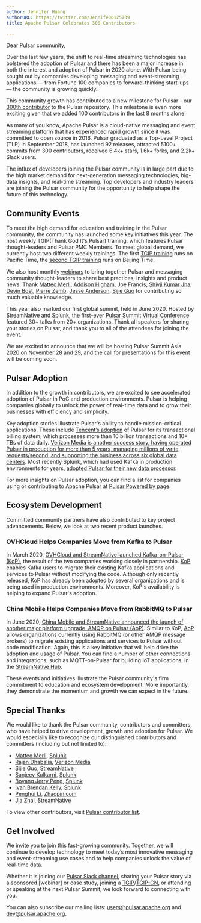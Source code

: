 ```yaml
---
author: Jennifer Huang  
authorURL: https://twitter.com/Jennife06125739  
title: Apache Pulsar Celebrates 300 Contributors

---
```


Dear Pulsar community,

Over the last few years, the shift to real-time streaming technologies has bolstered the adoption of Pulsar and there has been a major increase in both the interest and adoption of Pulsar in 2020 alone. With Pulsar being sought out by companies developing messaging and event-streaming applications — from Fortune 100 companies to forward-thinking start-ups — the community is growing quickly. 

This community growth has contributed to a new milestone for Pulsar - our [300th contributor](https://github.com/apache/pulsar/graphs/contributors) to the Pulsar repository. This milestone is even more exciting given that we added 100 contributors in the last 8 months alone!

As many of you know, Apache Pulsar is a cloud-native messaging and event streaming platform that has experienced rapid growth since it was committed to open source in 2016. Pulsar graduated as a Top-Level Project (TLP) in September 2018, has launched 92 releases, attracted 5100+ commits from 300 contributors, received 6.4k+ stars, 1.6k+ forks, and 2.2k+ Slack users. 

The influx of developers joining the Pulsar community is in large part due to the high market demand for next-generation messaging technologies, big-data insights, and real-time streaming. Top developers and industry leaders are joining the Pulsar community for the opportunity to help shape the future of this technology. 

## Community Events
To meet the high demand for education and training in the Pulsar community, the community has launched some key initiatives this year. The host weekly TGIP(Thank God It's Pulsar) training, which features Pulsar thought-leaders and Pulsar PMC Members. To meet global demand, we currently host two different weekly trainings. The first [TGIP training](https://www.youtube.com/watch?v=Vc_a2ppRzlI&list=PLqRma1oIkcWhWAhKgImEeRiQi5vMlqTc-) runs on Pacific Time, the [second TGIP training](https://github.com/streamnative/tgip-cn) runs on Beijing Time. 

We also host monthly [webinars](https://www.youtube.com/watch?v=mncXc_T6JkU&list=PLqRma1oIkcWhfmUuJrMM5YIG8hjju62Ev) to bring together Pulsar and messaging community thought-leaders to share best practices, insights and product news. Thank [Matteo Merli](https://twitter.com/merlimat), [Addison Higham](https://twitter.com/addisonjh), Joe Francis, [Shivji Kumar Jha](https://twitter.com/ShivjiJha), [Devin Bost](https://twitter.com/DevinBost), [Pierre Zemb](https://twitter.com/PierreZ), [Jesse Anderson](https://twitter.com/jessetanderson), [Sijie Guo](https://twitter.com/sijieg) for contributing so much valuable knowledge.

This year also marked our first global summit, held in June 2020. Hosted by StreamNative and Splunk, the first-ever [Pulsar Summit Virtual Conference](https://pulsar-summit.org/) featured 30+ talks from 20+ organizations. Thank all speakers for sharing your stories on Pulsar, and thank you to all of the attendees for joining the event.

We are excited to announce that we will be hosting Pulsar Summit Asia 2020 on November 28 and 29, and the call for presentations for this event will be coming soon.

## Pulsar Adoption
In addition to the growth in contributors, we are excited to see accelerated adoption of Pulsar in PoC and production environments. Pulsar is helping companies globally to unlock the power of real-time data and to grow their businesses with efficiency and simplicity. 

Key adoption stories illustrate Pulsar's ability to handle mission-critical applications. These include [Tencent’s adoption](https://streamnative.io/success-stories/tencent) of Pulsar for its transactional billing system, which processes more than 10 billion transactions and 10+ TBs of data daily. [Verizon Media is another success story, having operated Pulsar in production for more than 5 years, managing millions of write requests/second, and supporting the business across six global data centers](https://www.youtube.com/watch?v=FXQvsHz_S1A). Most recently Splunk, which had used Kafka in production environments for years, [adopted Pulsar for their new data processor](https://www.youtube.com/watch?v=_q8s3_0-BRQ). 

For more insights on Pulsar adoption, you can find a list for companies using or contributing to Apache Pulsar at [Pulsar Powered by page](http://pulsar.apache.org/en/powered-by/). 

## Ecosystem Development
Committed community partners have also contributed to key project advancements. Below, we look at two recent product launches.

### OVHCloud Helps Companies Move from Kafka to Pulsar
In March 2020, [OVHCloud and StreamNative launched Kafka-on-Pulsar (KoP)](https://streamnative.io/blog/tech/2020-03-24-bring-native-kafka-protocol-support-to-apache-pulsar), the result of the two companies working closely in partnership. [KoP](https://github.com/streamnative/kop) enables Kafka users to migrate their existing Kafka applications and services to Pulsar without modifying the code. Although only recently released, KoP has already been adopted by several organizations and is being used in production environments. Moreover, KoP's availability is helping to expand Pulsar's adoption.

### China Mobile Helps Companies Move from RabbitMQ to Pulsar
In June 2020, [China Mobile and StreamNative announced the launch of another major platform upgrade, AMQP on Pulsar (AoP)](https://streamnative.io/blog/tech/2020-06-15-announcing-aop-on-pulsar). Similar to KoP, [AoP](https://github.com/streamnative/aop) allows organizations currently using RabbitMQ (or other AMQP message brokers) to migrate existing applications and services to Pulsar without code modification. Again, this is a key initiative that will help drive the adoption and usage of Pulsar.
You can find a number of other connections and integrations, such as MQTT-on-Pulsar for building IoT applications, in the [StreamNative Hub](https://hub.streamnative.io/).

These events and initiatives illustrate the Pulsar community's firm commitment to education and ecosystem development. More importantly, they demonstrate the momentum and growth we can expect in the future.

## Special Thanks
We would like to thank the Pulsar community, contributors and committers, who have helped to drive development, growth and adoption for Pulsar. We would especially like to recognize our distinguished contributors and committers (including but not limited to): 
- [Matteo Merli](https://github.com/merlimat), [Splunk](https://www.splunk.com/)
- [Rajan Dhabalia](https://github.com/rdhabalia), [Verizon Media](https://www.verizonmedia.com/)
- [Sijie Guo](https://github.com/sijie), [StreamNative](https://streamnative.io/)
- [Sanjeev Kulkarni](https://github.com/srkukarni), [Splunk](https://www.splunk.com/)
- [Boyang Jerry Peng](https://github.com/jerrypeng), [Splunk](https://www.splunk.com/)
- [Ivan Brendan Kelly](https://github.com/ivankelly), [Splunk](https://www.splunk.com/)
- [Penghui Li](https://github.com/codelipenghui), [Zhaopin.com](http://www.zhaopin.com/)
- [Jia Zhai](https://github.com/jiazhai), [StreamNative](https://streamnative.io/)

To view other contributors, visit [Pulsar contributor list](https://github.com/apache/pulsar/graphs/contributors).

## Get Involved
We invite you to join this fast-growing community. Together, we will continue to develop technology to meet today’s most innovative messaging and event-streaming use cases and to help companies unlock the value of real-time data. 

Whether it is joining our [Pulsar Slack channel](https://apache-pulsar.slack.com/), sharing your Pulsar story via a sponsored [webinar] or case study, joining a [TGIP](https://github.com/streamnative/tgip)/[TGIP-CN](https://github.com/streamnative/tgip-cn), or attending or speaking at the next Pulsar Summit, we look forward to connecting with you. 

You can also subscribe our mailing lists: [users@pulsar.apache.org](mailto:users-subscribe@pulsar.apache.org) and [dev@pulsar.apache.org](mailto:dev-subscribe@pulsar.apache.org).